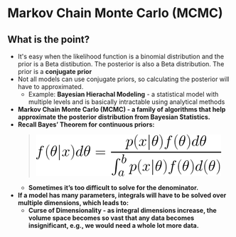 # Markov Chain Monte Carlo (MCMC)

## What is the point?

* It's easy when the likelihood function is a binomial distribution and the prior is a Beta distibution. The posterior is also a Beta distribution. The prior is a <strong>conjugate prior</strong>
* Not all models can use conjugate priors, so calculating the posterior will have to approximated.
  * Example: <strong>Bayesian Hierachal Modeling</strong> - a statistical model with multiple levels and is basically intractable using analytical methods
* <strong>Markov Chain Monte Carlo (MCMC) - a family of algorithms that help approximate the posterior distribution from Bayesian Statistics.
* Recall Bayes&rsquo; Theorem for continuous priors:
  > ![Continuous bayes](./img/ad81b4e0-f495-4ba3-be45-301752496402.png)<!--
    {f(\theta|x)d\theta =
    \frac{p(x|\theta)f(\theta)d\theta}{\int_a^b p(x|\theta)f(\theta)d(\theta)}}
    -->
  * Sometimes it&rsquo;s too difficult to solve for the denominator.
* If a model has many parameters, integrals will have to be solved over multiple dimensions, which leads to:
  * <strong>Curse of Dimensionality</strong> - as integral dimensions increase, the volume space becomes so vast that any data becomes insignificant, e.g., we would need a whole lot more data.
  <!--
* Basic idea:
  * Sample the posterior distribution by combining a random search (Monte Carlo) with
  * A mechanism for moving around that is memoryless (Markov Chain)
  -->

## Non-math introduction (approach #1)

* [Use MCMC methods to approximate the posterior distribution](A Zero-Math Introduction to Markov Chain Monte Carlo Methods) of a parameter by random sampling in a probablistic space
  * <em>Parameter</em> - the value of the probability of something happening
  * <em>Distribution</em> - a mathematical representation of every possible value of the parameter and how likely they are, i.e., a probability of probabilties
  * In Bayesian terminology, it describes our beliefs about the parameter.

### Height example:

* Suppose we believe the average height of a human follows a normal distribution with a mean <strong>&mu;</strong>=74 inches. This is the <em>prior distribution</em>.
* Supposed we collected data, and observed a range of heights between 60 - 72 inches. If the data can be represented as a curve of what the average human height might be, then it is the <em>likelihood distribution</em>*
* Combine the prior and likelihood to get the <em>posterior distribution</em>.
* But what if the prior and likelihood aren't easy bell curve


### Monte Carlo

* Suppose we drew a circle with a radius of 1, and the center is at 0,0. If we didn't know the value of <strong>&pi;</strong> can we find the area of the circle?
* Generate a bunch of random tuples (x,y) such that <em>-1 &le; x &le; 1</em> and <em>-1 &le; y &le; 1</em> Then we can use the ratio of the coordinates that fall inside the circle versus the number of tuples generated to estimat <strong>&pi;</strong>

### Markov Chain

* <strong>Markov Chain</strong> - sequences of events that are probabilistically related to each other.
  * Each event comes from a set of outcomes
  * Each outcome determines which outcome occurs next
  * Each outcome occurs according to a set of probabilties
* <strong>Memoryless</strong> - everything you need to know to predict the next outcome can be determined by looking at the current state. The history of events provides no new information.
* Although the first few characters appear as if they were determined by where you started, the distribution of outcomes will eventually settle into a pattern.
* Interdependent events, if confined to probabilities, will eventually conform to an average.

### combine the two

* MCMC method picks a random parameter value to begin.
* Next, generate a random value.
* If that randomly generated value is more likely to explain the data, given prior beliefs, then it is added to the chain of parameter values, with a certain probability based on how much better.
* Over time, generate a histogram over which values occur most, and that histogram will approximate the posterior distribution.

## Non-bullshit explanation (approach #2)

* [MCMC attempts to draw from a distribution efficiently](https://jeremykun.com/2015/04/06/markov-chain-monte-carlo-without-all-the-bullshit/).
* Suppose there is a black box which estimates the probablity of what baby name you will choose for your child.
  * Pick a name randomly and the black box will give you the probability of you choosing that name for your child.
  * Some names will have higher probability of being the chosen name, some names will have very very low probablity of being the chosen name.
  * Suppose the process of choosing names randomly was a uniform process. Then the generating of names is very inefficient.
* Suppose there is a finite set <em>X</em> and suppose there is a distribution <em>D</em> over that set.
  * There a black box that will give the probability function <em>p(x)</em> which gives the probability of drawing <em>x &isin; X</em> according to <em>D</em>
  * Create an efficient algorithm <em>A</em> that generates an element within the set X so that the probability of getting <em>x</em> is approximately <em>p(x)</em>*
  * In other words, generate random values that are more likely to occur according its chances of occurring.





## Monte Carlo Example

* Suppose there are two samples, control and treatment
  * Control has 35 conversions from 200 users
  * Treatment has 50 conversions from 200 users
* What is the probability that treatment is better than control?
* We can simulate random variables using `.rvs`

```python
from __future__ import division
from scipy.stats import beta
import numpy as np
import matplotlib.pyplot as plt

simulations = 100000
# prior
p_success, p_sample = 40, 200
p_miss = p_sample - p_success
# control
c_success, c_sample  = 18, 100
c_miss = c_sample - c_success
# treatment
t_success, t_sample = 28, 100
t_miss = t_sample - t_success

control = np.array(beta.rvs(c_success + p_success, c_miss + p_miss, size=simulations))
treatment = np.array(beta.rvs(t_success + p_success, t_miss + p_miss, size=simulations))
mc_treatment_wins = sum((treatment - control) > 0)
treatment_better_prob = mc_treatment_wins/simulations
print(treatment_better_prob)
# 0.97

treatment_better_ratio = treatment / control
plt.hist(treatment_better_ratio, bins=50, edgecolor='black')
plt.show()

x = np.sort(treatment_better_ratio)
y = np.arange(len(x))/float(len(x))
plt.plot(x,y)
plt.show()
```

* Here is the [equiavelent in R](https://www.countbayesie.com/blog/2015/4/25/bayesian-ab-testing)

```r
n.trials <- 100000
prior.alpha <- 40
prior.beta <- 160
a.samples <- rbeta(n.trials,18+prior.alpha,82+prior.beta)
b.samples <- rbeta(n.trials,28+prior.alpha,72+prior.beta)
p.b_superior <- sum(b.samples > a.samples)/n.trials
```

* This one has Python code to do multivariate testing with Markov Chain Monte Carlo. Definitely worth studying [A/B Testing with Hierarchical Models in Python](https://blog.dominodatalab.com/ab-testing-with-hierarchical-models-in-python/)
* This seems like a very good resource to understand MCMC, but it is beyond my level of understanding currently:  [Stat 3701 Lecture Notes: Bayesian Inference via Markov Chain Monte Carlo (MCMC)](http://www.stat.umn.edu/geyer/3701/notes/mcmc-bayes.html)
* This one is okay, not as good: [An Introduction to MCMC
methods and Bayesian Statistics](https://www.ukdataservice.ac.uk/media/307220/presentation4.pdf)

## Sources

* Use monte carlo to find the probability one beta distribution is better than another: [6 Neat Tricks with Monte Carlo Simulations](https://www.countbayesie.com/blog/2015/3/3/6-amazing-trick-with-monte-carlo-simulations)
* [Bayesian A/B Testing: A Hypothesis Test that Makes Sense](https://www.countbayesie.com/blog/2015/4/25/bayesian-ab-testing)
* [how to implement these 5 powerful probability distributions in Python](https://bigdata-madesimple.com/how-to-implement-these-5-powerful-probability-distributions-in-python/)
* [Python histogram outline](https://stackoverflow.com/questions/42741687/python-histogram-outline)
* [How to plot empirical cdf in matplotlib in Python?](https://stackoverflow.com/questions/3209362/how-to-plot-empirical-cdf-in-matplotlib-in-python)
* [Markov Chain Monte Carlo for Bayesian Inference - The Metropolis Algorithm](https://www.quantstart.com/articles/Markov-Chain-Monte-Carlo-for-Bayesian-Inference-The-Metropolis-Algorithm)
* [A Zero-Math Introduction to Markov Chain Monte Carlo Methods](https://towardsdatascience.com/a-zero-math-introduction-to-markov-chain-monte-carlo-methods-dcba889e0c50)
* [Markov Chain Monte Carlo Without all the Bullshit](https://jeremykun.com/2015/04/06/markov-chain-monte-carlo-without-all-the-bullshit/)
